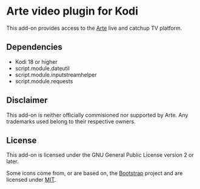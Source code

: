 Arte video plugin for Kodi
==========================

This add-on provides access to the [Arte](https://www.arte.tv/) live and catchup TV platform.

Dependencies
------------

* Kodi 18 or higher
* script.module.dateutil
* script.module.inputstreamhelper
* script.module.requests

Disclaimer
----------

This add-on is neither officially commisioned nor supported by Arte. Any trademarks used belong to their respective owners.

License
-------

This add-on is licensed under the GNU General Public License version 2 or later.

Some icons come from, or are based on, the [Bootstrap](https://icons.getbootstrap.com/) project and are licensed under [MIT](https://github.com/twbs/icons/blob/main/LICENSE.md).
